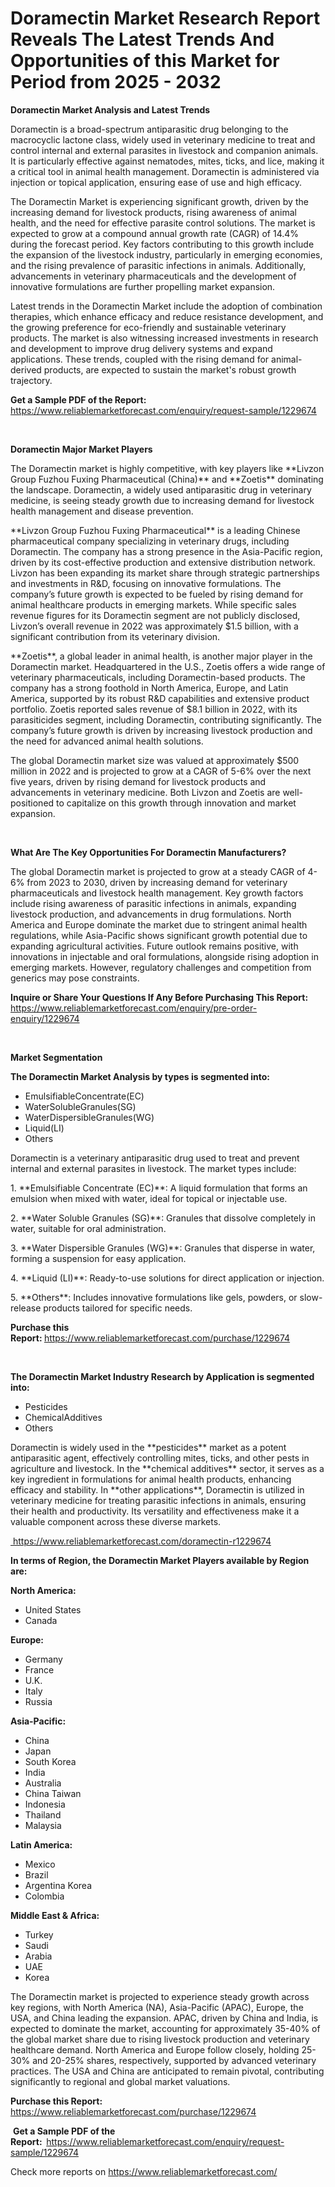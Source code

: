 <p><h1>Doramectin Market Research Report Reveals The Latest Trends And Opportunities of this Market for Period from 2025 - 2032</h1></p><p><strong>Doramectin Market Analysis and Latest Trends</strong></p>
<p><p>Doramectin is a broad-spectrum antiparasitic drug belonging to the macrocyclic lactone class, widely used in veterinary medicine to treat and control internal and external parasites in livestock and companion animals. It is particularly effective against nematodes, mites, ticks, and lice, making it a critical tool in animal health management. Doramectin is administered via injection or topical application, ensuring ease of use and high efficacy.</p><p>The Doramectin Market is experiencing significant growth, driven by the increasing demand for livestock products, rising awareness of animal health, and the need for effective parasite control solutions. The market is expected to grow at a compound annual growth rate (CAGR) of 14.4% during the forecast period. Key factors contributing to this growth include the expansion of the livestock industry, particularly in emerging economies, and the rising prevalence of parasitic infections in animals. Additionally, advancements in veterinary pharmaceuticals and the development of innovative formulations are further propelling market expansion.</p><p>Latest trends in the Doramectin Market include the adoption of combination therapies, which enhance efficacy and reduce resistance development, and the growing preference for eco-friendly and sustainable veterinary products. The market is also witnessing increased investments in research and development to improve drug delivery systems and expand applications. These trends, coupled with the rising demand for animal-derived products, are expected to sustain the market's robust growth trajectory.</p></p>
<p><strong>Get a Sample PDF of the Report:&nbsp;</strong> <a href="https://www.reliablemarketforecast.com/enquiry/request-sample/1229674?utm_campaign=1134&utm_medium=2&utm_source=Github&utm_content=ia&utm_term=25012025&utm_id=doramectin">https://www.reliablemarketforecast.com/enquiry/request-sample/1229674</a></p>
<p>&nbsp;</p>
<p><strong>Doramectin Major Market Players</strong></p>
<p><p>The Doramectin market is highly competitive, with key players like **Livzon Group Fuzhou Fuxing Pharmaceutical (China)** and **Zoetis** dominating the landscape. Doramectin, a widely used antiparasitic drug in veterinary medicine, is seeing steady growth due to increasing demand for livestock health management and disease prevention.</p><p>**Livzon Group Fuzhou Fuxing Pharmaceutical** is a leading Chinese pharmaceutical company specializing in veterinary drugs, including Doramectin. The company has a strong presence in the Asia-Pacific region, driven by its cost-effective production and extensive distribution network. Livzon has been expanding its market share through strategic partnerships and investments in R&D, focusing on innovative formulations. The company’s future growth is expected to be fueled by rising demand for animal healthcare products in emerging markets. While specific sales revenue figures for its Doramectin segment are not publicly disclosed, Livzon’s overall revenue in 2022 was approximately $1.5 billion, with a significant contribution from its veterinary division.</p><p>**Zoetis**, a global leader in animal health, is another major player in the Doramectin market. Headquartered in the U.S., Zoetis offers a wide range of veterinary pharmaceuticals, including Doramectin-based products. The company has a strong foothold in North America, Europe, and Latin America, supported by its robust R&D capabilities and extensive product portfolio. Zoetis reported sales revenue of $8.1 billion in 2022, with its parasiticides segment, including Doramectin, contributing significantly. The company’s future growth is driven by increasing livestock production and the need for advanced animal health solutions.</p><p>The global Doramectin market size was valued at approximately $500 million in 2022 and is projected to grow at a CAGR of 5-6% over the next five years, driven by rising demand for livestock products and advancements in veterinary medicine. Both Livzon and Zoetis are well-positioned to capitalize on this growth through innovation and market expansion.</p></p>
<p>&nbsp;</p>
<p><strong>What Are The Key Opportunities For Doramectin Manufacturers?</strong></p>
<p><p>The global Doramectin market is projected to grow at a steady CAGR of 4-6% from 2023 to 2030, driven by increasing demand for veterinary pharmaceuticals and livestock health management. Key growth factors include rising awareness of parasitic infections in animals, expanding livestock production, and advancements in drug formulations. North America and Europe dominate the market due to stringent animal health regulations, while Asia-Pacific shows significant growth potential due to expanding agricultural activities. Future outlook remains positive, with innovations in injectable and oral formulations, alongside rising adoption in emerging markets. However, regulatory challenges and competition from generics may pose constraints.</p></p>
<p><strong>Inquire or Share Your Questions If Any Before Purchasing This Report:</strong> <a href="https://www.reliablemarketforecast.com/enquiry/pre-order-enquiry/1229674?utm_campaign=1134&utm_medium=2&utm_source=Github&utm_content=ia&utm_term=25012025&utm_id=doramectin">https://www.reliablemarketforecast.com/enquiry/pre-order-enquiry/1229674</a></p>
<p>&nbsp;</p>
<p><strong>Market Segmentation</strong></p>
<p><strong>The Doramectin Market Analysis by types is segmented into:</strong></p>
<p><ul><li>EmulsifiableConcentrate(EC)</li><li>WaterSolubleGranules(SG)</li><li>WaterDispersibleGranules(WG)</li><li>Liquid(LI)</li><li>Others</li></ul></p>
<p><p>Doramectin is a veterinary antiparasitic drug used to treat and prevent internal and external parasites in livestock. The market types include:</p><p>1. **Emulsifiable Concentrate (EC)**: A liquid formulation that forms an emulsion when mixed with water, ideal for topical or injectable use.</p><p>2. **Water Soluble Granules (SG)**: Granules that dissolve completely in water, suitable for oral administration.</p><p>3. **Water Dispersible Granules (WG)**: Granules that disperse in water, forming a suspension for easy application.</p><p>4. **Liquid (LI)**: Ready-to-use solutions for direct application or injection.</p><p>5. **Others**: Includes innovative formulations like gels, powders, or slow-release products tailored for specific needs.</p></p>
<p><strong>Purchase this Report:&nbsp;</strong><a href="https://www.reliablemarketforecast.com/purchase/1229674?utm_campaign=1134&utm_medium=2&utm_source=Github&utm_content=ia&utm_term=25012025&utm_id=doramectin">https://www.reliablemarketforecast.com/purchase/1229674</a></p>
<p>&nbsp;</p>
<p><strong>The Doramectin Market Industry Research by Application is segmented into:</strong></p>
<p><ul><li>Pesticides</li><li>ChemicalAdditives</li><li>Others</li></ul></p>
<p><p>Doramectin is widely used in the **pesticides** market as a potent antiparasitic agent, effectively controlling mites, ticks, and other pests in agriculture and livestock. In the **chemical additives** sector, it serves as a key ingredient in formulations for animal health products, enhancing efficacy and stability. In **other applications**, Doramectin is utilized in veterinary medicine for treating parasitic infections in animals, ensuring their health and productivity. Its versatility and effectiveness make it a valuable component across these diverse markets.</p></p>
<p><a href="https://www.reliablemarketforecast.com/doramectin-r1229674?utm_campaign=1134&utm_medium=2&utm_source=Github&utm_content=ia&utm_term=25012025&utm_id=doramectin">&nbsp;https://www.reliablemarketforecast.com/doramectin-r1229674</a></p>
<p><strong>In terms of Region, the Doramectin Market Players available by Region are:</strong></p>
<p>
    <p> <strong> North America: </strong>
        <ul>
            <li>United States</li>
            <li>Canada</li>
        </ul>
        </p> 
    <p> <strong> Europe: </strong>
        <ul>
            <li>Germany</li>
            <li>France</li>
            <li>U.K.</li>
            <li>Italy</li>
            <li>Russia</li>
        </ul>
        </p> 
    <p> <strong> Asia-Pacific: </strong>
        <ul>
            <li>China</li>
            <li>Japan</li>
            <li>South Korea</li>
            <li>India</li>
            <li>Australia</li>
            <li>China Taiwan</li>
            <li>Indonesia</li>
            <li>Thailand</li>
            <li>Malaysia</li>
        </ul>
        </p> 
    <p> <strong> Latin America: </strong>
        <ul>
            <li>Mexico</li>
            <li>Brazil</li>
            <li>Argentina Korea</li>
            <li>Colombia</li>
        </ul>
        </p> 
    <p> <strong> Middle East & Africa: </strong>
        <ul>
            <li>Turkey</li>
            <li>Saudi</li>
            <li>Arabia</li>
            <li>UAE</li>
            <li>Korea</li>
        </ul>
    </p>
    </p>
<p><p>The Doramectin market is projected to experience steady growth across key regions, with North America (NA), Asia-Pacific (APAC), Europe, the USA, and China leading the expansion. APAC, driven by China and India, is expected to dominate the market, accounting for approximately 35-40% of the global market share due to rising livestock production and veterinary healthcare demand. North America and Europe follow closely, holding 25-30% and 20-25% shares, respectively, supported by advanced veterinary practices. The USA and China are anticipated to remain pivotal, contributing significantly to regional and global market valuations.</p></p>
<p><strong>Purchase this Report: </strong><a href="https://www.reliablemarketforecast.com/purchase/1229674?utm_campaign=1134&utm_medium=2&utm_source=Github&utm_content=ia&utm_term=25012025&utm_id=doramectin">https://www.reliablemarketforecast.com/purchase/1229674</a></p>
<p>&nbsp;<strong>Get a Sample PDF of the Report:&nbsp;&nbsp;</strong><a href="https://www.reliablemarketforecast.com/enquiry/request-sample/1229674?utm_campaign=1134&utm_medium=2&utm_source=Github&utm_content=ia&utm_term=25012025&utm_id=doramectin">https://www.reliablemarketforecast.com/enquiry/request-sample/1229674</a></p>
<p><strong></strong></p>
<p>Check more reports on <a href="https://www.reliablemarketforecast.com/?utm_campaign=1134&utm_medium=2&utm_source=Github&utm_content=ia&utm_term=25012025&utm_id=doramectin">https://www.reliablemarketforecast.com/</a></p>